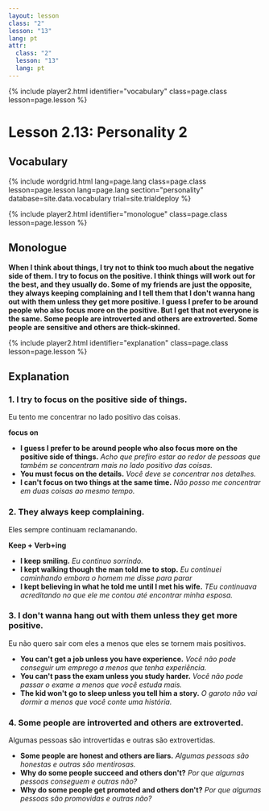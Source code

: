 ```yaml
---
layout: lesson
class: "2"
lesson: "13"	
lang: pt
attr:
  class: "2"
  lesson: "13"
  lang: pt
---
```


{% include player2.html identifier="vocabulary" class=page.class lesson=page.lesson %}
# Lesson 2.13: Personality 2



## Vocabulary

{% include wordgrid.html lang=page.lang
		class=page.class 
		lesson=page.lesson 
		lang=page.lang
		section="personality"
		database=site.data.vocabulary 
		trial=site.trialdeploy %}




{% include player2.html identifier="monologue" class=page.class lesson=page.lesson %}
## Monologue

**When I think about things, I try not to think too much about the negative side of them. I try to focus on the positive. I think things will work out for the best, and they usually do. Some of my friends are just the opposite, they always keeping complaining and I tell them that I don't wanna hang out with them unless they get more positive. I guess I prefer to be around people who also focus more on the positive. But I get that not everyone is the same. Some people are introverted and others are extroverted. Some people are sensitive and others are thick-skinned.**



{% include player2.html identifier="explanation" class=page.class lesson=page.lesson %}
## Explanation



### 1. I try to focus on the positive side of things.
Eu tento me concentrar no lado positivo das coisas.

**focus on**
- **I guess I prefer to be around people who also focus more on the positive side of things.** *Acho que prefiro estar ao redor de pessoas que também se concentram mais no lado positivo das coisas.*
- **You must focus on the details.** *Você deve se concentrar nos detalhes.*
- **I can't focus on two things at the same time.** *Não posso me concentrar em duas coisas ao mesmo tempo.*

### 2. They always keep complaining.
Eles sempre continuam reclamanando. 

**Keep + Verb+ing**
- **I keep smiling.** *Eu continuo sorrindo.*
- **I kept walking though the man told me to stop.** *Eu continuei caminhando embora o homem me disse para parar*
- **I kept believing in what he told me until I met his wife.** *TEu continuava acreditando no que ele me contou até encontrar minha esposa.*

### 3. I don't wanna hang out with them unless they get more positive.
Eu não quero sair com eles a menos que eles se tornem mais positivos. 
- **You can't get a job unless you have experience.** *Você não pode conseguir um emprego a menos que tenha experiência.*
- **You can't pass the exam unless you study harder.** *Você não pode passar o exame a menos que você estuda mais.* 
- **The kid won't go to sleep unless you tell him a story.** *O garoto não vai dormir a menos que você conte uma história.*

### 4.  Some people are introverted and others are extroverted.
Algumas pessoas são introvertidas e outras são extrovertidas.
- **Some people are honest and others are liars.** *Algumas pessoas são honestas e outras são mentirosas.*
- **Why do some people succeed and others don't?** *Por que algumas pessoas conseguem e outras não?*
- **Why do some people get promoted and others don't?** *Por que algumas pessoas são promovidas e outras não?*
